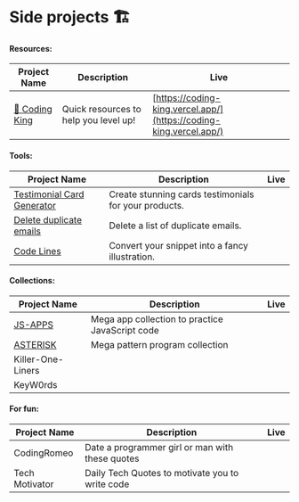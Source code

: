 # Side projects 🏗️

#### Resources:  
| Project Name | Description | Live |
|--------------|-------------|------|
| [👑 Coding King](https://github.com/hernandoabella/coding-king) | Quick resources to help you level up! | [https://coding-king.vercel.app/](https://coding-king.vercel.app/) |
#### Tools:
| Project Name | Description | Live |
|--------------|-------------|------|
| [Testimonial Card Generator](https://github.com/hernandoabella/testimonial-card-generator) | Create stunning cards testimonials for your products. | []() |
| [Delete duplicate emails](https://github.com/hernandoabella/testimonial-card-generator) | Delete a list of duplicate emails. | []() |
| [Code Lines](https://github.com/hernandoabella/code-lines) | Convert your snippet into a fancy illustration. | []() |
#### Collections:
| Project Name | Description | Live |
|--------------|-------------|------|
| [JS-APPS](https://github.com/hernandoabella/js-apps) | Mega app collection to practice JavaScript code | |
| [ASTERISK](https://github.com/hernandoabella/asterisk) | Mega pattern program collection | |
| Killer-One-Liners |  | |
| KeyW0rds | | |
#### For fun:
| Project Name | Description | Live |
|--------------|-------------|------|
| CodingRomeo | Date a programmer girl or man with these quotes | |
| Tech Motivator | Daily Tech Quotes to motivate you to write code | |
